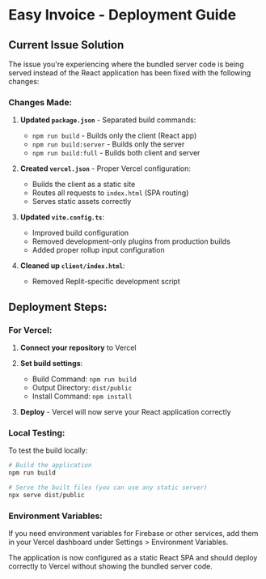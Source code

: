 # Easy Invoice - Deployment Guide

## Current Issue Solution

The issue you're experiencing where the bundled server code is being served instead of the React application has been fixed with the following changes:

### Changes Made:

1. **Updated `package.json`** - Separated build commands:
   - `npm run build` - Builds only the client (React app)
   - `npm run build:server` - Builds only the server
   - `npm run build:full` - Builds both client and server

2. **Created `vercel.json`** - Proper Vercel configuration:
   - Builds the client as a static site
   - Routes all requests to `index.html` (SPA routing)
   - Serves static assets correctly

3. **Updated `vite.config.ts`**:
   - Improved build configuration
   - Removed development-only plugins from production builds
   - Added proper rollup input configuration

4. **Cleaned up `client/index.html`**:
   - Removed Replit-specific development script

## Deployment Steps:

### For Vercel:

1. **Connect your repository** to Vercel
2. **Set build settings**:
   - Build Command: `npm run build`
   - Output Directory: `dist/public`
   - Install Command: `npm install`

3. **Deploy** - Vercel will now serve your React application correctly

### Local Testing:

To test the build locally:

```bash
# Build the application
npm run build

# Serve the built files (you can use any static server)
npx serve dist/public
```

### Environment Variables:

If you need environment variables for Firebase or other services, add them in your Vercel dashboard under Settings > Environment Variables.

The application is now configured as a static React SPA and should deploy correctly to Vercel without showing the bundled server code.
